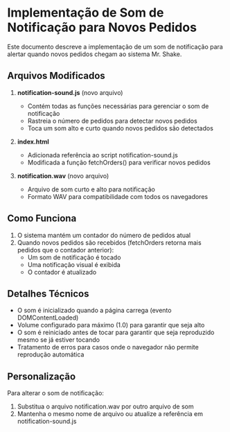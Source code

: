 # Implementação de Som de Notificação para Novos Pedidos

Este documento descreve a implementação de um som de notificação para alertar quando novos pedidos chegam ao sistema Mr. Shake.

## Arquivos Modificados

1. **notification-sound.js** (novo arquivo)
   - Contém todas as funções necessárias para gerenciar o som de notificação
   - Rastreia o número de pedidos para detectar novos pedidos
   - Toca um som alto e curto quando novos pedidos são detectados

2. **index.html**
   - Adicionada referência ao script notification-sound.js
   - Modificada a função fetchOrders() para verificar novos pedidos

3. **notification.wav** (novo arquivo)
   - Arquivo de som curto e alto para notificação
   - Formato WAV para compatibilidade com todos os navegadores

## Como Funciona

1. O sistema mantém um contador do número de pedidos atual
2. Quando novos pedidos são recebidos (fetchOrders retorna mais pedidos que o contador anterior):
   - Um som de notificação é tocado
   - Uma notificação visual é exibida
   - O contador é atualizado

## Detalhes Técnicos

- O som é inicializado quando a página carrega (evento DOMContentLoaded)
- Volume configurado para máximo (1.0) para garantir que seja alto
- O som é reiniciado antes de tocar para garantir que seja reproduzido mesmo se já estiver tocando
- Tratamento de erros para casos onde o navegador não permite reprodução automática

## Personalização

Para alterar o som de notificação:
1. Substitua o arquivo notification.wav por outro arquivo de som
2. Mantenha o mesmo nome de arquivo ou atualize a referência em notification-sound.js
